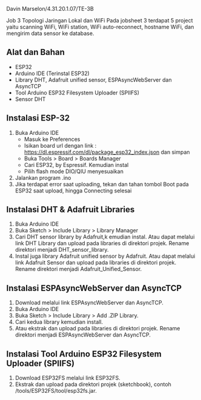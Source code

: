 Davin Marselon/4.31.20.1.07/TE-3B

Job 3 Topologi Jaringan Lokal dan WiFi
Pada jobsheet 3 terdapat 5 project yaitu scanning WiFi, WiFi station, WiFi auto-reconnect, hostname WiFi, dan mengirim data sensor ke database.

## Alat dan Bahan
  - ESP32
  - Arduino IDE (Terinstal ESP32)
  - Library DHT, Adafruit unified sensor, ESPAsyncWebServer dan AsyncTCP
  - Tool Arduino ESP32 Filesystem Uploader (SPIIFS)
  - Sensor DHT
  
## Instalasi ESP-32
  1. Buka Arduino IDE
     - Masuk ke Preferences
     - Isikan board url dengan link : https://dl.espressif.com/dl/package_esp32_index.json dan simpan
     - Buka Tools > Board > Boards Manager
     - Cari ESP32, by Espressif. Kemudian instal
     - Pilih flash mode DIO/QIU menyesuaikan
  2. Jalankan program .ino
  3. Jika terdapat error saat uploading, tekan dan tahan tombol Boot pada ESP32 saat upload, hingga Connecting selesai

## Instalasi DHT & Adafruit Libraries
  1. Buka Arduino IDE
  2. Buka Sketch > Include Library > Library Manager
  3. Cari DHT sensor library by Adafruit,k emudian instal. Atau dapat melalui link DHT Library dan upload pada libraries di direktori projek. Rename direktori menjadi DHT_sensor_library.
  4. Instal juga library Adafruit unified sensor by Adafruit. Atau dapat melalui link Adafruit Sensor dan upload pada libraries di direktori projek. Rename direktori menjadi Adafruit_Unified_Sensor.

## Instalasi ESPAsyncWebServer dan AsyncTCP
  1. Download melalui link ESPAsyncWebServer dan AsyncTCP.
  2. Buka Arduino IDE
  3. Buka Sketch > Include Library > Add .ZIP Library.
  4. Cari kedua library kemudian install.
  5. Atau ekstrak dan upload pada libraries di direktori projek. Rename direktori menjadi ESPAsyncWebServer dan AsyncTCP.

## Instalasi Tool Arduino ESP32 Filesystem Uploader (SPIIFS)
  1. Download ESP32FS melalui link ESP32FS.
  2. Ekstrak dan upload pada direktori projek (sketchbook), contoh <Sketchbook-location>/tools/ESP32FS/tool/esp32fs.jar.

